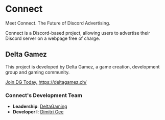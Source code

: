 # Connect
Meet Connect. The Future of Discord Advertising. 

Connect is a Discord-based project, allowing users to advertise their Discord server on a webpage free of charge.

## Delta Gamez
This project is developed by Delta Gamez, a game creation, development group and gaming community. 

[Join DG Today.](https://discord.gg/sYpmUFQ)
https://deltagamez.ch/

### Connect's Development Team
- **Leadership**: [DeltaGaming](https://github.com/DeltaGamingCH) 
- **Developer I**: [Dimitri Gee](https://github.com/DmitriGee)
